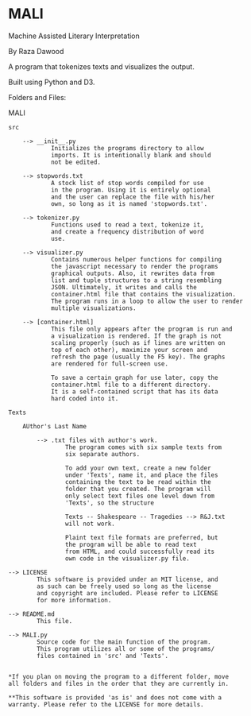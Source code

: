 MALI
====


Machine Assisted Literary Interpretation

By Raza Dawood

A program that tokenizes texts and visualizes the output.

Built using Python and D3.


Folders and Files:

MALI

	src

		-->	__init__.py
				Initializes the programs directory to allow
				imports. It is intentionally blank and should
				not be edited.

		--> stopwords.txt 
				A stock list of stop words compiled for use
				in the program. Using it is entirely optional
				and the user can replace the file with his/her
				own, so long as it is named 'stopwords.txt'.

		--> tokenizer.py
				Functions used to read a text, tokenize it,
				and create a frequency distribution of word 
				use.

		--> visualizer.py
				Contains numerous helper functions for compiling
				the javascript necessary to render the programs
				graphical outputs. Also, it rewrites data from 
				list and tuple structures to a string resembling
				JSON. Ultimately, it writes and calls the 
				container.html file that contains the visualization.
				The program runs in a loop to allow the user to render
				multiple visualizations.

		--> [container.html]
				This file only appears after the program is run and
				a visualization is rendered. If the graph is not 
				scaling properly (such as if lines are written on
				top of each other), maximize your screen and 
				refresh the page (usually the F5 key). The graphs
				are rendered for full-screen use. 
				
				To save a certain graph for use later, copy the
				container.html file to a different directory. 
				It is a self-contained script that has its data
				hard coded into it. 

	Texts

		AUthor's Last Name

			--> .txt files with author's work.
					The program comes with six sample texts from
					six separate authors. 
					
					To add your own text, create a new folder
					under 'Texts', name it, and place the files
					containing the text to be read within the 
					folder that you created. The program will 
					only select text files one level down from 
					'Texts', so the structure
					
					Texts -- Shakespeare -- Tragedies --> R&J.txt
					will not work.

					Plaint text file formats are preferred, but 
					the program will be able to read text
					from HTML, and could successfully read its
					own code in the visualizer.py file. 

	--> LICENSE
			This software is provided under an MIT license, and
			as such can be freely used so long as the license 
			and copyright are included. Please refer to LICENSE
			for more information. 

	--> README.md
			This file.

	--> MALI.py
			Source code for the main function of the program.
			This program utilizes all or some of the programs/
			files contained in 'src' and 'Texts'.


	*If you plan on moving the program to a different folder, move
	all folders and files in the order that they are currently in.
	
	**This software is provided 'as is' and does not come with a
	warranty. Please refer to the LICENSE for more details. 